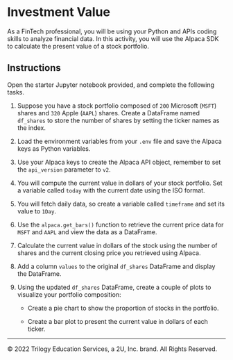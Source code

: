 # Investment Value

As a FinTech professional, you will be using your Python and APIs coding skills to analyze financial data. In this activity, you will use the Alpaca SDK to calculate the present value of a stock portfolio.

## Instructions

Open the starter Jupyter notebook provided, and complete the following tasks.

1. Suppose you have a stock portfolio composed of `200` Microsoft (`MSFT`) shares and `320` Apple (`AAPL`) shares. Create a DataFrame named `df_shares` to store the number of shares by setting the ticker names as the index.

2. Load the environment variables from your `.env` file and save the Alpaca keys as Python variables.

3. Use your Alpaca keys to create the Alpaca API object, remember to set the `api_version` parameter to `v2`.

4. You will compute the current value in dollars of your stock portfolio. Set a variable called `today` with the current date using the ISO format.

5. You will fetch daily data, so create a variable called `timeframe` and set its value to `1Day`.

6. Use the `alpaca.get_bars()` function to retrieve the current price data for `MSFT` and `AAPL` and view the data as a DataFrame.

7. Calculate the current value in dollars of the stock using the number of shares and the current closing price you retrieved using Alpaca.

8. Add a column `values` to the original `df_shares` DataFrame and display the DataFrame.

9. Using the updated `df_shares` DataFrame, create a couple of plots to visualize your portfolio composition:

    * Create a pie chart to show the proportion of stocks in the portfolio.

    * Create a bar plot to present the current value in dollars of each ticker.

---

© 2022 Trilogy Education Services, a 2U, Inc. brand. All Rights Reserved.
